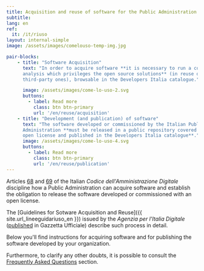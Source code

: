 ```yaml
---
title: Acquisition and reuse of software for the Public Administration 
subtitle: 
lang: en
ref:
  it: /it/riuso
layout: internal-simple
image: /assets/images/comelouso-temp-img.jpg

pair-blocks:
    - title: "Software Acquisition"
      text: "In order to acquire software **it is necessary to run a comparative
      analysis which privileges the open source solutions** (in reuse or
      third-party ones), browsable in the Developers Italia catalogue."

      image: /assets/images/come-lo-uso-2.svg
      buttons:
        - label: Read more 
          class: btn btn-primary
          url: '/en/reuse/acquisition'
    - title: "Development (and publication) of software"
      text: "The software developed or commissioned by the Italian Public
      Administration **must be released in a public repository covered by an
      open license and published in the Developers Italia catalogue**."
      image: /assets/images/come-lo-uso-4.svg
      buttons:
        - label: Read more 
          class: btn btn-primary
          url: '/en/reuse/publication'
---
```


Articles [68](https://docs.italia.it/italia/piano-triennale-ict/codice-amministrazione-digitale-docs/it/v2017-12-13/_rst/capo6_art68.html) and [69](https://docs.italia.it/italia/piano-triennale-ict/codice-amministrazione-digitale-docs/it/v2017-12-13/_rst/capo6_art69.html) of the Italian *Codice dell'Amministrazione Digitale* discipline how a Public Administration can acquire software and establish the obligation to release the software developed or commissioned with an open license.

The [Guidelines for Sotware Acquisition and Reuse]({{ site.url_lineeguidariuso_en }}) issued by the *Agenzia per
l'Italia Digitale*
([published](https://www.gazzettaufficiale.it/eli/id/2019/05/23/19A03233/sg) in Gazzetta Ufficiale) describe
 such process in detail.

Below you'll find instructions for acquiring software and for publishing the software developed by your organization.

Furthermore, to clarify any other doubts, it is possible to consult the [Frequently Asked Questions](/en/faq) section.